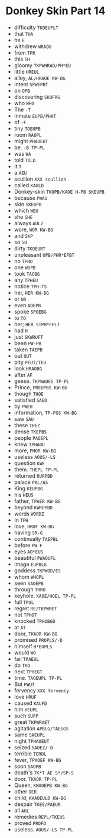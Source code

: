 # Donkey Skin Part 14

* difficulty `TKOEUFLT`
* that `THA`
* he `E`
* withdrew `WRAOU`
* from `TPR`
* this `TH`
* gloomy `TKPWHRAO/PH*EU`
* little `HREUL`
* alley, `AL/HRAOE KW-BG`
* intent `SPWEPBT`
* on `OPB`
* discovering `SKOFRG`
* who `WHO`
* The `-T`
* inmate `EUPB/PHAT`
* of `-F`
* tiny `TOEUPB`
* room `RAOPL`
* might `PHAOEUT`
* be. `-B TP-PL`
* was `WA`
* told `TOLD`
* it `T`
* a `AEU`
* scullion `XXX scullion`
* called `KAULD`
* Donkey-skin `TKOPB/KAOE H-PB SKEUPB`
* because `PWAU`
* skin `SKEUPB`
* which `WEU`
* she `SHE`
* always `AULZ`
* wore, `WOR KW-BG`
* and `SKP`
* so `SO`
* dirty `TKOEURT`
* unpleasant `UPB/PHR*EPBT`
* no `TPHO`
* one `WUPB`
* took `TAOBG`
* any `TPHEU`
* notice `TPH-TS`
* her, `HER KW-BG`
* or `OR`
* even `AOEPB`
* spoke `SPOEBG`
* to `TO`
* her; `HER STPH*FPLT`
* had `H`
* just `SKWRUFT`
* been `PW-PB`
* taken `TAEPB`
* out `OUT`
* pity `PEUT/TEU`
* look `HRAOBG`
* after `AF`
* geese. `TKPWAOES TP-PL`
* Prince, `PREUPBS KW-BG`
* though `THOE`
* satisfied `SAED`
* by `PWEU`
* information, `TP-FGS KW-BG`
* saw `SAU`
* these `THEZ`
* dense `TKEPBS`
* people `PAOEPL`
* knew `TPHAOU`
* more, `PHOR KW-BG`
* useless `AOUS/-LS`
* question `KWE`
* them. `THEPL TP-PL`
* returned `RURPBD`
* palace `PAL/AS`
* King `KEUPBG`
* his `HEUS`
* father, `TPAER KW-BG`
* beyond `KWROPBD`
* words `WORDZ`
* In `TPH`
* love, `HRUF KW-BG`
* having `SR-G`
* continually `TAEPBL`
* before `PW-F`
* eyes `AO*EUS`
* beautiful `PWAOUFL`
* image `EUPBLG`
* goddess `TKPWOD/ES`
* whom `WHOPL`
* seen `SAOEPB`
* through `THRU`
* keyhole. `KAOE/HOEL TP-PL`
* full `TPUL`
* regret `RE/TKPWRET`
* not `TPHOT`
* knocked `TPHOBGD`
* at `AT`
* door, `TKAOR KW-BG`
* promised `PROPLS/-D`
* himself `H*EUPLS`
* would `WO`
* fail `TPAEUL`
* do `TKO`
* next `TPHEGT`
* time. `TAOEUPL TP-PL`
* But `PWUT`
* fervency `XXX fervency`
* love `HRUF`
* caused `KAUFD`
* him `HEUPL`
* such `SUFP`
* great `TKPWRAET`
* agitation `APBLG/TAEUGS`
* same `SAEUPL`
* night `TPHAOEUT`
* seized `SAOEZ/-D`
* terrible `TERBL`
* fever, `TPAOEF KW-BG`
* soon `SAOPB`
* death's `TK*T AE S*/SP-S`
* door. `TKAOR TP-PL`
* Queen, `KWAOEPB KW-BG`
* other `OER`
* child, `KHAOEULD KW-BG`
* despair `TKES/PAEUR`
* all `AUL`
* remedies `REPL/TKEUS`
* proved `PROFD`
* useless. `AOUS/-LS TP-PL`
